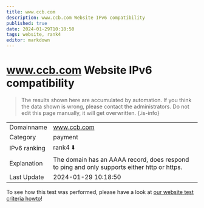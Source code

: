 ```yaml
---
title: www.ccb.com
description: www.ccb.com Website IPv6 compatibility
published: true
date: 2024-01-29T10:18:50
tags: website, rank4
editor: markdown
---
```


# www.ccb.com Website IPv6 compatibility

> The results shown here are accumulated by automation. If you think the data shown is wrong, please contact the administrators. 
> Do not edit this page manually, it will get overwritten.
{.is-info}


|   |   |
| - | - |
| Domainname | www.ccb.com
| Category | payment |
| IPv6 ranking | rank4 :arrow_down: |
| Explanation | The domain has an AAAA record, does respond to ping and only supports either http or https. |
| Last Update | 2024-01-29 10:18:50 |

To see how this test was performed, please have a look at [our website test criteria howto](/howto/testcriteria/website)!

